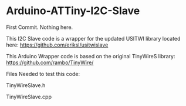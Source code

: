 Arduino-ATTiny-I2C-Slave
========================
First Commit. Nothing here.


This I2C Slave code is a wrapper for the updated USITWI library located here:
https://github.com/eriksl/usitwislave


This Arduino Wrapper code is based on the original TinyWireS library: https://github.com/rambo/TinyWire/

Files Needed to test this code:

TinyWireSlave.h

TinyWireSlave.cpp

